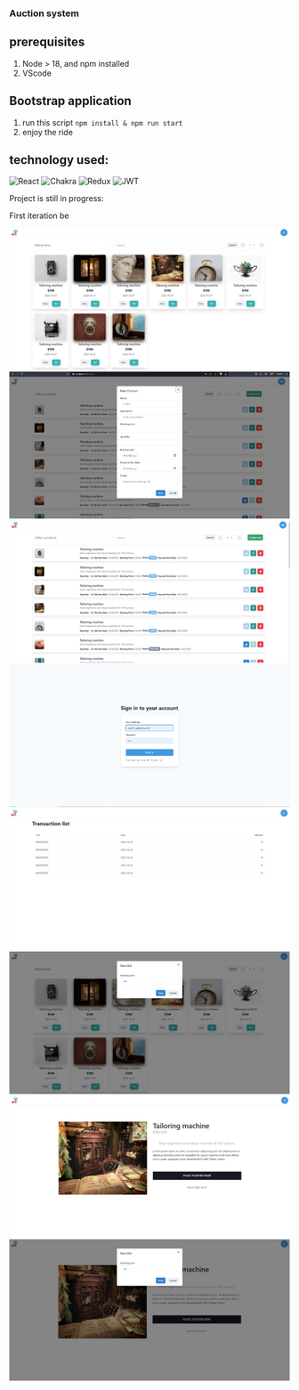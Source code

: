### Auction system
## prerequisites

1. Node > 18, and npm installed
2. VScode

## Bootstrap application

1. run this script ```npm install & npm run start```
2. enjoy the ride

## technology used:
![React](https://img.shields.io/badge/react-%2320232a.svg?style=for-the-badge&logo=react&logoColor=%2361DAFB)
![Chakra](https://img.shields.io/badge/chakra-%234ED1C5.svg?style=for-the-badge&logo=chakraui&logoColor=white)
![Redux](https://img.shields.io/badge/redux-%23593d88.svg?style=for-the-badge&logo=redux&logoColor=white)
![JWT](https://img.shields.io/badge/JWT-black?style=for-the-badge&logo=JSON%20web%20tokens)


Project is still in progress:

First iteration be

![Alt text](./src/assets/images/auction1.png)
![Alt text](./src/assets/images/auction.png)
![Alt text](./src/assets/images/image%20(11).png)
![Alt text](./src/assets/images/image%20(12).png)
![Alt text](./src/assets/images/image%20(13).png)
![Alt text](./src/assets/images/image%20(14).png)
![Alt text](./src/assets/images/image%20(15).png)
![Alt text](./src/assets/images/image%20(16).png)
